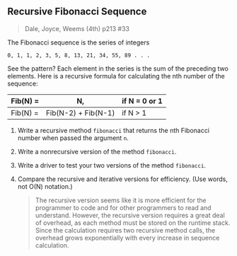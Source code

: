 ## Recursive Fibonacci Sequence
> Dale, Joyce, Weems (4th) p213 #33  

The Fibonacci sequence is the series of integers  

`0, 1, 1, 2, 3, 5, 8, 13, 21, 34, 55, 89 . . .`  

See the pattern? Each element in the series is the sum of the preceding two elements. 
Here is a recursive formula for calculating the nth number of the sequence:
 
| Fib(N) = | N,                  | if N = 0 or 1 |
|----------|---------------------|---------------|  
| Fib(N) = | Fib(N-2) + Fib(N-1) | if N > 1      |

1.  Write a recursive method `fibonacci` that returns the nth Fibonacci number 
when passed the argument `n`.  
2.  Write a nonrecursive version of the method `fibonacci`.  
3.  Write a driver to test your two versions of the method `fibonacci`.  

4.  Compare the recursive and iterative versions for efficiency. (Use words, not O(N) notation.)
    >   The recursive version seems like it is more efficient for the programmer to code and for other programmers to read and understand. However, the recursive version requires a great deal of overhead, as each method must be stored on the runtime stack. Since the calculation requires two recursive method calls, the overhead grows exponentially with every increase in sequence calculation. 
